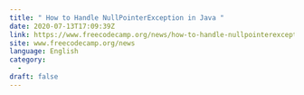 ```yaml
---
title: " How to Handle NullPointerException in Java "
date: 2020-07-13T17:09:39Z
link: https://www.freecodecamp.org/news/how-to-handle-nullpointerexception-in-java/?utm_medium=RSS&utm_source=news.12bit.vn
site: www.freecodecamp.org/news
language: English
category:
  -   
draft: false
---
```

